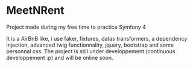 # MeetNRent
Project made during my free time to practice Symfony 4  


It is a AirBnB like, i use faker, fixtures, datas transformers, a dependency injection, advanced twig functionnality, jquery, bootstrap and some personnal css. The project is still under developpement (continuous developpement :p) and will be online soon.
